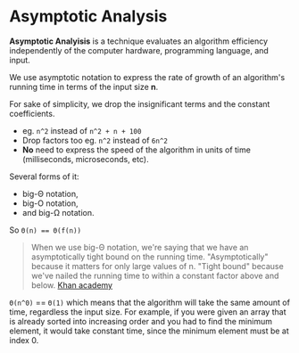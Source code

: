 # Asymptotic Analysis

**Asymptotic Analyisis** is a technique evaluates an algorithm efficiency independently of the computer hardware, programming language, and input.

We use asymptotic notation to express the rate of growth of an algorithm's running time in terms of the input size **n**.

For sake of simplicity, we drop the insignificant terms and the constant coefficients.

- eg. `n^2` instead of `n^2 + n + 100`
- Drop factors too eg. `n^2` instead of `6n^2`
- **No** need to express the speed of the algorithm in units of time (milliseconds, microseconds, etc).

Several forms of it: 
- big-Θ notation,
- big-O notation,
- and big-Ω notation.

So `Θ(n) == Θ(f(n))`

> When we use big-Θ notation, we're saying that we have an asymptotically tight bound on the running time. "Asymptotically" because it matters for only large values of n. "Tight bound" because we've nailed the running time to within a constant factor above and below.
[Khan academy](https://www.khanacademy.org/computing/computer-science/algorithms/asymptotic-notation/a/big-big-theta-notation)

`Θ(n^0)` == `Θ(1)` which means that the algorithm will take the same amount of time, regardless the input size. For example, if you were given an array that is already sorted into increasing order and you had to find the minimum element, it would take constant time, since the minimum element must be at index 0.
